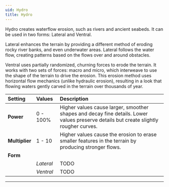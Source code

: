 ```yaml
---
uid: Hydro
title: Hydro
---
```


Hydro creates waterflow erosion, such as rivers and ancient seabeds. It can be used in two forms: Lateral and Ventral.

Lateral enhances the terrain by providing a different method of eroding rocky river banks, and even underwater areas. Lateral follows the water flow, creating patterns based on the flows over and around obstacles. 

Ventral uses partially randomized, churning forces to erode the terrain. It works with two sets of forces: macro and micro, which interweave to use the shape of the terrain to drive the erosion. This erosion method uses horizontal flow mechanics (unlike hydraulic erosion), resulting in a look that flowing waters gently carved in the terrain over thousands of year.

 
| Setting        | Values      | Description                                                                                                                           |
| :------------- | :---------- | :------------------------------------------------------------------------------------------------------------------------------------ |
| **Power**      | 0 - 100% | Higher values cause larger, smoother shapes and decay fine details. Lower values preserve details but create slightly rougher curves. |
| **Multiplier** | 1 - 10      | Higher values cause the erosion to erase smaller features in the terrain by producing stronger flows.                             |
| **Form**       |             |
|                | *Lateral*   | TODO                                                                                                                                     |
|                | *Ventral*   | TODO                                                                                                                                      |




***

<!--examples-->